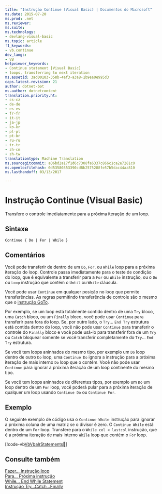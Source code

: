 ```yaml
---
title: "Instrução Continue (Visual Basic) | Documentos do Microsoft"
ms.date: 2015-07-20
ms.prod: .net
ms.reviewer: 
ms.suite: 
ms.technology:
- devlang-visual-basic
ms.topic: article
f1_keywords:
- vb.continue
dev_langs:
- VB
helpviewer_keywords:
- Continue statement [Visual Basic]
- loops, transferring to next iteration
ms.assetid: 3ad00103-358b-4af3-a3a8-1b9ea0e995d3
caps.latest.revision: 21
author: dotnet-bot
ms.author: dotnetcontent
translation.priority.ht:
- cs-cz
- de-de
- es-es
- fr-fr
- it-it
- ja-jp
- ko-kr
- pl-pl
- pt-br
- ru-ru
- tr-tr
- zh-cn
- zh-tw
translationtype: Machine Translation
ms.sourcegitcommit: a06bd2a17f1d6c7308fa6337c866c1ca2e7281c0
ms.openlocfilehash: 0d53580353390cd8b2575288fe57b5dac44aa810
ms.lasthandoff: 03/13/2017

---
```

# <a name="continue-statement-visual-basic"></a>Instrução Continue (Visual Basic)
Transfere o controle imediatamente para a próxima iteração de um loop.  
  
## <a name="syntax"></a>Sintaxe  
  
```  
Continue { Do | For | While }  
```  
  
## <a name="remarks"></a>Comentários  
 Você pode transferir de dentro de um `Do`, `For`, ou `While` loop para a próxima iteração do loop. Controle passa imediatamente para o teste de condição do loop, que é equivalente a transferir para a `For` ou `While` instrução, ou o `Do` ou `Loop` instrução que contém o `Until` ou `While` cláusula.  
  
 Você pode usar `Continue` em qualquer posição no loop que permite transferências. As regras permitindo transferência de controle são o mesmo que o [instrução GoTo](../../../visual-basic/language-reference/statements/goto-statement.md).  
  
 Por exemplo, se um loop está totalmente contido dentro de uma `Try` bloco, uma `Catch` bloco, ou um `Finally` bloco, você pode usar `Continue` para transferir para fora do loop. Se, por outro lado, o `Try`... `End Try` estrutura está contida dentro do loop, você não pode usar `Continue` para transferir o controle do `Finally` bloco e você pode usá-lo para transferir fora de um `Try` ou `Catch` bloquear somente se você transferir completamente do `Try`... `End Try` estrutura.  
  
 Se você tem loops aninhados do mesmo tipo, por exemplo um `Do` loop dentro de outro `Do` loop, uma `Continue Do` ignora a instrução para a próxima iteração de mais interno `Do` loop que o contém. Você não pode usar `Continue` para ignorar a próxima iteração de um loop continente do mesmo tipo.  
  
 Se você tem loops aninhados de diferentes tipos, por exemplo um `Do` um loop dentro de um `For` loop, você poderá pular para a próxima iteração de qualquer um loop usando `Continue Do` ou `Continue For`.  
  
## <a name="example"></a>Exemplo  
 O seguinte exemplo de código usa o `Continue While` instrução para ignorar a próxima coluna de uma matriz se o divisor é zero. O `Continue While` está dentro de um `For` loop. Transfere para o `While col < lastcol` instrução, que é a próxima iteração de mais interno `While` loop que contém o `For` loop.  
  
 [!code-vb[VbVbalrStatements&#14;](../../../visual-basic/language-reference/error-messages/codesnippet/VisualBasic/continue-statement_1.vb)]  
  
## <a name="see-also"></a>Consulte também  
 [Fazer... Instrução loop](../../../visual-basic/language-reference/statements/do-loop-statement.md)   
 [Para... Próxima instrução](../../../visual-basic/language-reference/statements/for-next-statement.md)   
 [While... End While Statement](../../../visual-basic/language-reference/statements/while-end-while-statement.md)   
 [Instrução Try...Catch...Finally](../../../visual-basic/language-reference/statements/try-catch-finally-statement.md)
